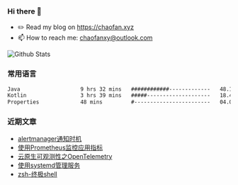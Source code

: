 ### Hi there 👋

- ✏️ Read my blog on https://chaofan.xyz
- 📫 How to reach me: chaofanxy@outlook.com

![Github Stats](https://github-readme-stats.vercel.app/api?username=chaofanx&show_icons=true&theme=dark&count_private=true)

### 常用语言
<!--START_SECTION:waka-->

```txt
Java                   9 hrs 32 mins   ############-------------   48.13 %
Kotlin                 3 hrs 39 mins   #####--------------------   18.43 %
Properties             48 mins         #------------------------   04.06 %
```

<!--END_SECTION:waka-->

### 近期文章
<!-- BLOG-POST-LIST:START -->
- [alertmanager通知时机](https://chaofan.xyz/posts/4a58f7b9.html)
- [使用Prometheus监控应用指标](https://chaofan.xyz/posts/49b1cc7e.html)
- [云原生可观测性之OpenTelemetry](https://chaofan.xyz/posts/29a4bd97.html)
- [使用systemd管理服务](https://chaofan.xyz/posts/c670b61f.html)
- [zsh-终极shell](https://chaofan.xyz/posts/fb612641.html)
<!-- BLOG-POST-LIST:END -->
